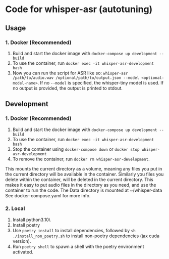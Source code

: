 # Code for whisper-asr (autotuning)

## Usage
### 1. Docker (Recommended)
1. Build and start the docker image with `docker-compose up development --build`
2. To use the container, run `docker exec -it whisper-asr-development bash`
3. Now you can run the script for ASR like so: `whisper-asr /path/to/audio.wav /optional/path/to/output.json --model <optional-model-name>`. If no `--model` is specified, the whisper-tiny model is used. If no output is provided, the output is printed to stdout.

## Development
### 1. Docker (Recommended)
1. Build and start the docker image with `docker-compose up development --build`
2. To use the container, run `docker exec -it whisper-asr-development bash`
3. Stop the container using `docker-compose down` or `docker stop whisper-asr-development`
4. To remove the container, run `docker rm whisper-asr-development`.

This mounts the current directory as a volume, meaning any files you put in the current directory will be available in the container. Similarly you files you delete within the container, will be deleted in the current directory.
This makes it easy to put audio files in the directory as you need, and use the container to run the code.
The Data directory is mounted at ~/whisper-data\
See docker-compose.yaml for more info.

### 2. Local
1. Install python3.10\
2. Install poetry
3. Use `poetry install` to install dependencies, followed by `sh ./install_non_poetry.sh` to install non-poetry dependencies (jax cuda version).
4. Run `poetry shell` to spawn a shell with the poetry environment activated.